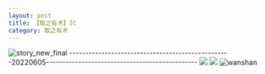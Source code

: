 ```yaml
---
layout: post
title: 【取之有术】IC
category: 取之有术
---
```

![story_new_final](http://rdr022gcy.hd-bkt.clouddn.com/img/story_new_final_0322.png)
--------------------------------------------------20220605-----------------------------------------------
![](http://rc5p5sl4z.hd-bkt.clouddn.com/img/IC-220605-1.jpg)
![](http://rc5p5sl4z.hd-bkt.clouddn.com/img/IC-220605-2.jpg)
![wanshan](http://rdr022gcy.hd-bkt.clouddn.com/img/wanshan.png)





  




